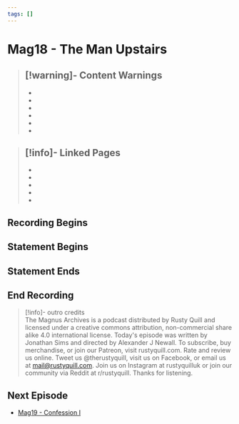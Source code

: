 ```yaml
---
tags: []
---
```

# Mag18 - The Man Upstairs   
   
>[!warning]- Content Warnings   
>-    
>-    
>-    
>-    
>-    
>-    
>-    
   
>[!info]- Linked Pages   
>-    
>-    
>-    
>-    
>-    
>-   
   
## Recording Begins   
   
## Statement Begins   
   
## Statement Ends   
   
## End Recording   
   
>[!info]- outro credits   
>The Magnus Archives is a podcast distributed by Rusty Quill and licensed under a creative commons attribution, non-commercial share alike 4.0 international license. Today's episode was written by Jonathan Sims and directed by Alexander J Newall. To subscribe, buy merchandise, or join our Patreon, visit rustyquill.com. Rate and review us online. Tweet us @therustyquill, visit us on Facebook, or email us at mail@rustyquill.com. Join us on Instagram at rustyquilluk or join our community via Reddit at r/rustyquill. Thanks for listening.   
   
## Next Episode   
   
- [Mag19 - Confession I](../Statements/Mag19%20-%20Confession%20I.md)